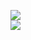 [![](https://img.shields.io/badge/Made%20With-Github%20Spray-lightgrey.svg?style=for-the-badge&logo=github)](https://github.com/Annihil/github-spray#21631)  
[![](https://i.imgur.com/2DrTn0Z.gif)](https://github.com/Annihil/github-spray)